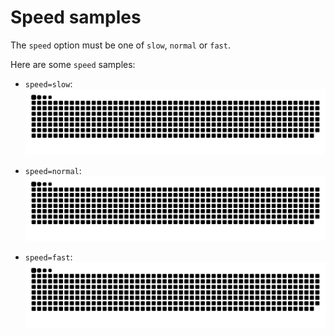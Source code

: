 # Speed samples

The `speed` option must be one of `slow`, `normal` or `fast`.

Here are some `speed` samples:

- `speed=slow`:
  ![Slow Sample](https://raw.githubusercontent.com/ArthurLobopro/snk/output-svg-only/speed/grid-snake-slow.svg)

- `speed=normal`:
  ![Normal Sample](https://raw.githubusercontent.com/ArthurLobopro/snk/output-svg-only/speed/grid-snake-normal.svg)

- `speed=fast`:
  ![Fast Sample](https://raw.githubusercontent.com/ArthurLobopro/snk/output-svg-only/speed/grid-snake-fast.svg)
